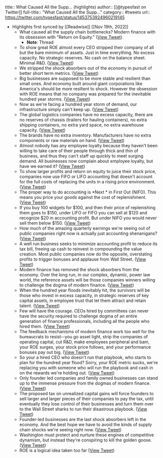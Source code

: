 title:: What Caused All the Supp... (highlights)
author:: [[@typesfast on Twitter]]
full-title:: "What Caused All the Supp..."
category:: #tweets
url:: https://twitter.com/typesfast/status/1453753924960219145

- Highlights first synced by [[Readwise]] [[Nov 19th, 2022]]
	- What caused all the supply chain bottlenecks? Modern finance with its obsession with "Return on Equity." ([View Tweet](https://twitter.com/typesfast/status/1453753924960219145))
		- **Note**: Thread
	- To show great ROE almost every CEO stripped their company of all but the bare minimum of assets. Just in time everything. No excess capacity. No strategic reserves. No cash on the balance sheet. Minimal R&D. ([View Tweet](https://twitter.com/typesfast/status/1453753926805688320))
	- We stripped the shock absorbers out of the economy in pursuit of better short term metrics. ([View Tweet](https://twitter.com/typesfast/status/1453753927703228420))
	- Big businesses are supposed to be more stable and resilient than small ones. And economy built around giant corporations like America's should be more resilient to shock. However the obsession with ROE means that no company was prepared for the inevitable hundred year storms. ([View Tweet](https://twitter.com/typesfast/status/1453753928407937031))
	- Now as we're facing a hundred year storm of demand, our infrastructure simply can't keep up. ([View Tweet](https://twitter.com/typesfast/status/1453753929406189573))
	- The global logistics companies have no excess capacity, there are no reserves of chassis (trailers for hauling containers), no extra shipping containers, no extra yard space, no extra warehouse capacity. ([View Tweet](https://twitter.com/typesfast/status/1453753930266005513))
	- The brands have no extra inventory. Manufacturers have no extra components or raw materials on hand. ([View Tweet](https://twitter.com/typesfast/status/1453753931541061645))
	- Almost nobody has any employee loyalty because they haven't been willing to take care of their people through thick and thin of business, and thus they can't staff up quickly to meet surging demand. All businesses now complain about employee loyalty, but have we earned it? ([View Tweet](https://twitter.com/typesfast/status/1453753932761628675))
	- To show larger profits and return on equity to juice their stock price, companies now use FIFO or LIFO accounting that doesn't account for the full costs of replacing the units in a rising price environment. ([View Tweet](https://twitter.com/typesfast/status/1453753933705273359))
	- The proper way to do accounting is *Next * in First Out (NIFO). This means you price your goods against the cost of replenishment. ([View Tweet](https://twitter.com/typesfast/status/1453753934468706310))
	- If you buy 100 widgets for $100, and then their price of replenishing them goes to $150, under LIFO or FIFO you can sell at $120 and recognize $20 in accounting profit. But under NIFO you would never sell them below $150. ([View Tweet](https://twitter.com/typesfast/status/1453753935341125633))
	- How much of the amazing quarterly earnings we're seeing out of public companies right now is actually just accounting shenanigans? ([View Tweet](https://twitter.com/typesfast/status/1453753936154796032))
	- A well run business seeks to minimize accounting profit to reduce its tax bill, freeing up cash to reinvest in compounding the value creation. Most public companies now do the opposite, overstating profits to trigger bonuses and applause from Wall Street. ([View Tweet](https://twitter.com/typesfast/status/1453753936930742273))
	- Modern finance has removed the shock absorbers from the economy. Over the long run, in our complex, dynamic, power law world, the reference assets will be those companies winners willing to challenge the dogma of modern finance. ([View Tweet](https://twitter.com/typesfast/status/1453753937689939972))
	- When the hundred year floods inevitably hit, the survivors will be  those who invest in excess capacity, in strategic reserves of key capital assets, in employee trust that let them attract and retain talent. ([View Tweet](https://twitter.com/typesfast/status/1453753938860122117))
	- Few will have the courage. CEOs hired by committees can never have the security required to challenge dogma of an entire generation of finance professionals, including all the people who hired them. ([View Tweet](https://twitter.com/typesfast/status/1453753939715756033))
	- The feedback mechanisms of modern finance work too well for the bureaucrats to resist--you go asset light, strip the companies of operating capital, cut R&D, make employees peripheral and bam, your ROE surges, your stock price follows, and your performance bonuses pay out big. ([View Tweet](https://twitter.com/typesfast/status/1453753940487458824))
	- So your a hired CEO who doesn't run that playbook, who starts to plan for the hundred year flood? Sorry, your ROE metric sucks, we're replacing you with someone who will run the playbook and cash in on the rewards we're holding out. ([View Tweet](https://twitter.com/typesfast/status/1453753941372510211))
	- Only founder led companies and family owned businesses can stand up to the immense pressure from the dogmas of modern finance. ([View Tweet](https://twitter.com/typesfast/status/1453753942228160515))
	- The proposed tax on unrealized capital gains will force founders to sell larger and larger pieces of their companies to pay the tax, until eventually they lose control of their businesses and turn them over to the Wall Street sharks to run their disastrous playbook. ([View Tweet](https://twitter.com/typesfast/status/1453753943092125697))
	- Founder-led businesses are the last shock absorbers left in the economy. And the best hope we have to avoid the kinds of supply chain shocks we're seeing right now. ([View Tweet](https://twitter.com/typesfast/status/1453753943889092610))
	- Washington must protect and nurture these engines of competitive dynamism, but instead they're conspiring to kill the golden goose. ([View Tweet](https://twitter.com/typesfast/status/1453753945092808705))
	- ROE is a logical idea taken too far ([View Tweet](https://twitter.com/typesfast/status/1453763581925736450))